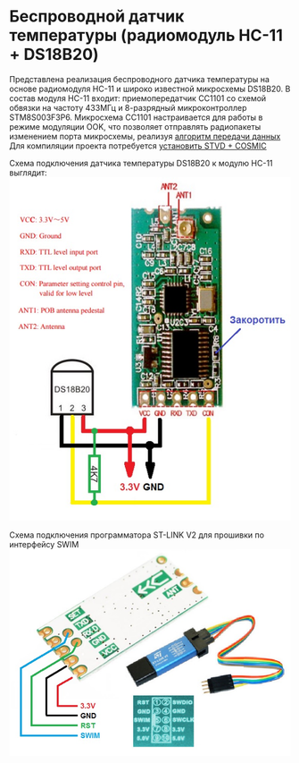 Беспроводной датчик температуры (радиомодуль HC-11 + DS18B20)
=============================================================

Представлена реализация беспроводного датчика температуры на основе радиомодуля HC-11 и широко известной микросхемы DS18B20.
В состав модуля HC-11 входит: приемопередатчик CC1101 со схемой обвязки на частоту 433МГц и 8-разрядный микроконтроллер STM8S003F3P6.
Микросхема CC1101 настраивается для работы в режиме модуляции OOK, что позволяет отправлять радиопакеты изменением порта микросхемы, реализуя [алгоритм передачи данных](http://www.homes-smart.ru/index.php/oborudovanie/bez-provodov-433-315mgts/45-odin-iz-algoritmov-peredachi-dannykh-v-vide-tsifrovogo-koda ) 
Для компиляции проекта потребуется [установить STVD + COSMIC](http://www.count-zero.ru/2016/stm8_spl_cosmic/)


Схема подключения датчика температуры DS18B20 к модулю HC-11 выглядит:
![hc 11](photo_01.jpg "hc 11")


Схема подключения программатора ST-LINK V2 для прошивки по интерфейсу SWIM
![hc 11](photo_02.jpg "hc 11")
